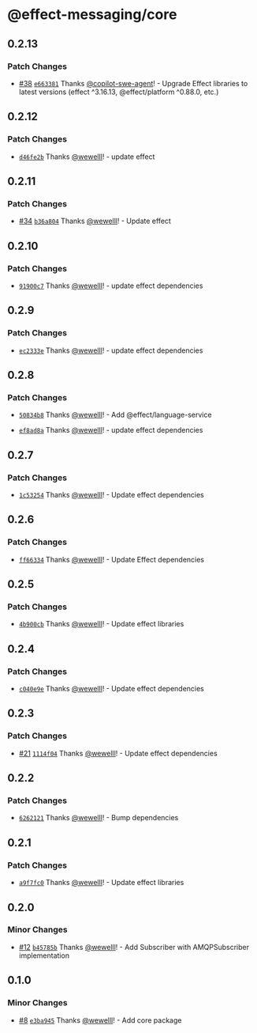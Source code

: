 # @effect-messaging/core

## 0.2.13

### Patch Changes

- [#38](https://github.com/spiko-tech/effect-messaging/pull/38) [`e663381`](https://github.com/spiko-tech/effect-messaging/commit/e66338107bb262a0a94510a17f64f04af73443dc) Thanks [@copilot-swe-agent](https://github.com/apps/copilot-swe-agent)! - Upgrade Effect libraries to latest versions (effect ^3.16.13, @effect/platform ^0.88.0, etc.)

## 0.2.12

### Patch Changes

- [`d46fe2b`](https://github.com/spiko-tech/effect-messaging/commit/d46fe2bb6c4b795a9ddab0155ef8fcaa91ea3dcd) Thanks [@wewelll](https://github.com/wewelll)! - update effect

## 0.2.11

### Patch Changes

- [#34](https://github.com/spiko-tech/effect-messaging/pull/34) [`b36a804`](https://github.com/spiko-tech/effect-messaging/commit/b36a80431ce19a91a156c499a86d82bea35e856d) Thanks [@wewelll](https://github.com/wewelll)! - Update effect

## 0.2.10

### Patch Changes

- [`91900c7`](https://github.com/spiko-tech/effect-messaging/commit/91900c7ee12fd326050aea015e4f048c6f3263b5) Thanks [@wewelll](https://github.com/wewelll)! - update effect dependencies

## 0.2.9

### Patch Changes

- [`ec2333e`](https://github.com/spiko-tech/effect-messaging/commit/ec2333e04ed427fce4a8a615f7aeb7f6fd99f45f) Thanks [@wewelll](https://github.com/wewelll)! - update effect dependencies

## 0.2.8

### Patch Changes

- [`50834b8`](https://github.com/spiko-tech/effect-messaging/commit/50834b82414b7519ee8dbf1e3321c6beae756fcf) Thanks [@wewelll](https://github.com/wewelll)! - Add @effect/language-service

- [`ef8ad8a`](https://github.com/spiko-tech/effect-messaging/commit/ef8ad8adee978d64d3cb492189b1c0b38713d4a7) Thanks [@wewelll](https://github.com/wewelll)! - update effect dependencies

## 0.2.7

### Patch Changes

- [`1c53254`](https://github.com/spiko-tech/effect-messaging/commit/1c532542fc80f4548f3bbc44d4d825a34b27fb6a) Thanks [@wewelll](https://github.com/wewelll)! - Update effect dependencies

## 0.2.6

### Patch Changes

- [`ff66334`](https://github.com/spiko-tech/effect-messaging/commit/ff663342567c66e10c7ab23e0496d85be18715b9) Thanks [@wewelll](https://github.com/wewelll)! - Update Effect dependencies

## 0.2.5

### Patch Changes

- [`4b900cb`](https://github.com/spiko-tech/effect-messaging/commit/4b900cb7b345c927114722eada062effb6e6469d) Thanks [@wewelll](https://github.com/wewelll)! - Update effect libraries

## 0.2.4

### Patch Changes

- [`c040e9e`](https://github.com/spiko-tech/effect-messaging/commit/c040e9ed32aaae9777e6a8bfef703e469ac46ead) Thanks [@wewelll](https://github.com/wewelll)! - Update effect dependencies

## 0.2.3

### Patch Changes

- [#21](https://github.com/spiko-tech/effect-messaging/pull/21) [`1114f04`](https://github.com/spiko-tech/effect-messaging/commit/1114f0410d74c482974d4c48c520c49249f96366) Thanks [@wewelll](https://github.com/wewelll)! - Update effect dependencies

## 0.2.2

### Patch Changes

- [`6262121`](https://github.com/spiko-tech/effect-messaging/commit/626212109cb1334988144f5880e902751d683eef) Thanks [@wewelll](https://github.com/wewelll)! - Bump dependencies

## 0.2.1

### Patch Changes

- [`a9f7fc0`](https://github.com/spiko-tech/effect-messaging/commit/a9f7fc0229dc7b5315352cde0122c9c6520e7376) Thanks [@wewelll](https://github.com/wewelll)! - Update effect libraries

## 0.2.0

### Minor Changes

- [#12](https://github.com/spiko-tech/effect-messaging/pull/12) [`b45785b`](https://github.com/spiko-tech/effect-messaging/commit/b45785bbf261f963a8511cd816e1c25b9257d91c) Thanks [@wewelll](https://github.com/wewelll)! - Add Subscriber with AMQPSubscriber implementation

## 0.1.0

### Minor Changes

- [#8](https://github.com/spiko-tech/effect-messaging/pull/8) [`e3ba945`](https://github.com/spiko-tech/effect-messaging/commit/e3ba94598d7150bc273969617df569563885fa8b) Thanks [@wewelll](https://github.com/wewelll)! - Add core package
